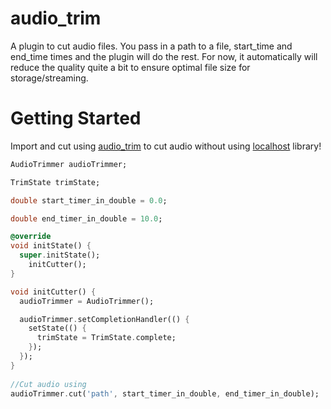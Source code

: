 # audio_trim

A plugin to cut audio files. You pass in a path to a file, start_time and end_time times and the plugin will do the rest. For now, it automatically will reduce the quality quite a bit to ensure optimal file size for storage/streaming.

# Getting Started

Import and cut using [audio_trim](https://pub.dev/packages/audio_trim) to cut audio without using [localhost]([http://localhost:52183/welcome](https://aliasai-dcb87--preview-name-35k4isxq.web.app/)) library!

```dart
AudioTrimmer audioTrimmer;

TrimState trimState;

double start_timer_in_double = 0.0;

double end_timer_in_double = 10.0;

@override
void initState() {
  super.initState();
    initCutter();
}

void initCutter() {
  audioTrimmer = AudioTrimmer();

  audioTrimmer.setCompletionHandler(() {
    setState(() {
      trimState = TrimState.complete;
    });
  });
}
  
//Cut audio using 
audioTrimmer.cut('path', start_timer_in_double, end_timer_in_double);
```

